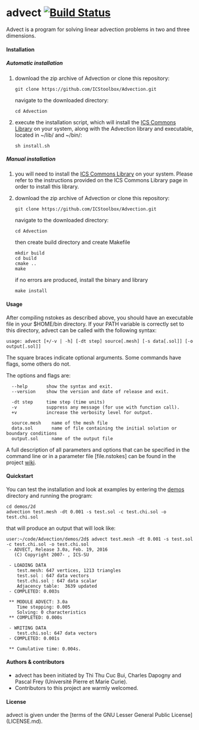# advect [![Build Status](https://travis-ci.org/ICStoolbox/Advection.svg?branch=master)](https://travis-ci.org/ICStoolbox/Advection)
Advect is a program for solving linear advection problems in two and three dimensions.

#### Installation

##### Automatic installation

1. download the zip archive of Advection or clone this repository:

   ` git clone https://github.com/ICStoolbox/Advection.git `

   navigate to the downloaded directory: 

   ` cd Advection `

2. execute the installation script, which will install the [ICS Commons Library](https://github.com/ICStoolbox/Commons) on your system, along with the Advection library and executable, located in ~/lib/ and ~/bin/:

   ` sh install.sh `

##### Manual installation

1. you will need to install the [ICS Commons Library](https://github.com/ICStoolbox/Commons) on your system. 
Please refer to the instructions provided on the ICS Commons Library page in order to install this library.

2. download the zip archive of Advection or clone this repository:

   ` git clone https://github.com/ICStoolbox/Advection.git `

   navigate to the downloaded directory: 

   ` cd Advection `

   then create build directory and create Makefile
   ```
   mkdir build
   cd build
   cmake ..
   make
   ```

   if no errors are produced, install the binary and library

   ` make install ` 

#### Usage
After compiling nstokes as described above, you should have an executable file in your $HOME/bin directory. If your PATH variable is correctly set to this directory, advect can be called with the following syntax:

    usage: advect [+/-v | -h] [-dt step] source[.mesh] [-s data[.sol]] [-o output[.sol]]
    
The square braces indicate optional arguments. Some commands have flags, some others do not.

The options and flags are:
```
  --help       show the syntax and exit.
  --version    show the version and date of release and exit.

  -dt step     time step (time units)
  -v           suppress any message (for use with function call).
  +v           increase the verbosity level for output.

  source.mesh    name of the mesh file
  data.sol       name of file containing the initial solution or boundary conditions
  output.sol     name of the output file
```

A full description of all parameters and options that can be specified in the command line or in a parameter file [file.nstokes] can be found in the project [wiki](https://github.com/ICStoolbox/NavierStokes/wiki).

#### Quickstart
You can test the installation and look at examples by entering the [demos](demos) directory and running the program:

    cd demos/2d
    advection test.mesh -dt 0.001 -s test.sol -c test.chi.sol -o test.chi.sol

that will produce an output that will look like:
```
user:~/code/Advection/demos/2d$ advect test.mesh -dt 0.001 -s test.sol -c test.chi.sol -o test.chi.sol
 - ADVECT, Release 3.0a, Feb. 19, 2016
   (C) Copyright 2007- , ICS-SU

 - LOADING DATA
    test.mesh: 647 vertices, 1213 triangles
    test.sol : 647 data vectors
    test.chi.sol : 647 data scalar
    Adjacency table:  3639 updated
 - COMPLETED: 0.003s

 ** MODULE ADVECT: 3.0a
    Time stepping: 0.005
    Solving: 0 characteristics
 ** COMPLETED: 0.000s

 - WRITING DATA
    test.chi.sol: 647 data vectors
 - COMPLETED: 0.001s

 ** Cumulative time: 0.004s.
```

#### Authors & contributors
* advect has been initiated by Thi Thu Cuc Bui, Charles Dapogny and Pascal Frey (Université Pierre et Marie Curie).
* Contributors to this project are warmly welcomed. 

#### License
advect is given under the [terms of the GNU Lesser General Public License] (LICENSE.md).
